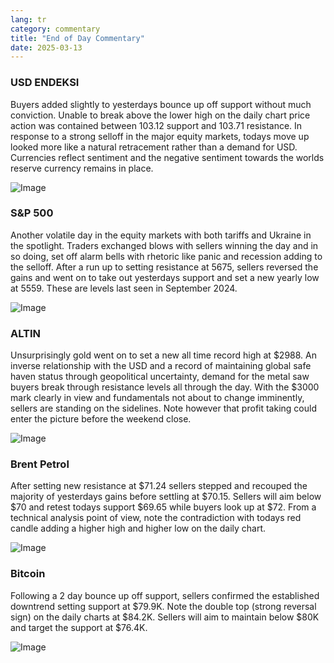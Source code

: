 ```yaml
---
lang: tr
category: commentary
title: "End of Day Commentary"
date: 2025-03-13
---
```


### USD ENDEKSI

Buyers added slightly to yesterdays bounce up off support without much conviction. Unable to break above the lower high on the daily chart price action was contained between 103.12 support and 103.71 resistance. In response to a strong selloff in the major equity markets, todays move up looked more like a natural retracement rather than a demand for USD. Currencies reflect sentiment and the negative sentiment towards the worlds reserve currency remains in place.  

![Image](https://markleighedu.github.io/img/Mar-2025/13-Mar-2025/usdindex.jpg)

### S&P 500

Another volatile day in the equity markets with both tariffs and Ukraine in the spotlight. Traders exchanged blows with sellers winning the day and in so doing, set off alarm bells with rhetoric like panic and recession adding to the selloff. After a run up to setting resistance at 5675, sellers reversed the gains and went on to take out yesterdays support and set a new yearly low at 5559. These are levels last seen in September 2024.

![Image](https://markleighedu.github.io/img/Mar-2025/13-Mar-2025/sp500.jpg)

### ALTIN

Unsurprisingly gold went on to set a new all time record high at $2988. An inverse relationship with the USD and a record of maintaining global safe haven status through geopolitical uncertainty, demand for the metal saw buyers break through resistance levels all through the day. With the $3000 mark clearly in view and fundamentals not about to change imminently, sellers are standing on the sidelines. Note however that profit taking could enter the picture before the weekend close.   

![Image](https://markleighedu.github.io/img/Mar-2025/13-Mar-2025/gold.jpg)

### Brent Petrol

After setting new resistance at $71.24 sellers stepped and recouped the majority of yesterdays gains before settling at $70.15. Sellers will aim below $70 and retest todays support $69.65 while buyers look up at $72. From a technical analysis point of view, note the contradiction with todays red candle adding a higher high and higher low on the daily chart.

![Image](https://markleighedu.github.io/img/Mar-2025/13-Mar-2025/brentoil.jpg)

### Bitcoin

Following a 2 day bounce up off support, sellers confirmed the established downtrend setting support at $79.9K. Note the double top (strong reversal sign) on the daily charts at $84.2K. Sellers will aim to maintain below $80K and target the support at $76.4K.

![Image](https://markleighedu.github.io/img/Mar-2025/13-Mar-2025/bitcoin.jpg)

